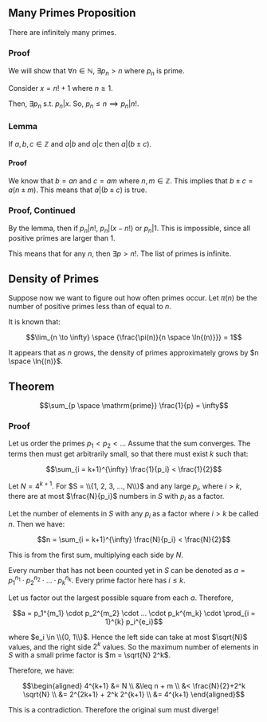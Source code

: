 ## Many Primes Proposition

There are infinitely many primes.

### Proof

We will show that $\forall n \in \mathbb{N}$, $\exists p_n > n$ where $p_n$ is prime. 

Consider $x = n! + 1$ where $n \geq 1$. 

Then, $\exists p_n$ s.t. $p_n | x$. So, $p_n \leq n \implies p_n | n!$.

### Lemma

If $a,b,c \in \mathbb{Z}$ and $a | b$ and $a | c$ then $a | (b \pm c)$.

#### Proof

We know that $b = an$ and $c = am$ where $n,m \in \mathbb{Z}$. This implies that $b \pm c = a(n \pm m)$. This means that $a | (b \pm c)$ is true.

### Proof, Continued

By the lemma, then if $p_n | n!$, $p_n | (x - n!)$ or $p_n | 1$. This is impossible, since all positive primes are larger than 1. 

This means that for any $n$, then $\exists p > n!$. The list of primes is infinite. 

## Density of Primes

Suppose now we want to figure out how often primes occur. Let $\pi(n)$ be the number of positive primes less than of equal to $n$.

It is known that:

$$\lim_{n \to \infty} \space {\frac{\pi(n)}{n  \space \ln{(n)}}} = 1$$

It appears that as $n$ grows, the density of primes approximately grows by $n \space \ln{(n)}$. 

## Theorem

$$\sum_{p \space \mathrm{prime}} \frac{1}{p} = \infty$$ 

### Proof

Let us order the primes $p_1 < p_2 < ...$ Assume that the sum converges. The terms then must get arbitrarily small, so that there must exist $k$ such that:

$$\sum_{i = k+1}^{\infty} \frac{1}{p_i} < \frac{1}{2}$$

Let $N = 4^{k+1}$. For $S = \\{1, 2, 3, ..., N\\}$ and any large $p_i$, where $i > k$, there are at most $\frac{N}{p_i}$ numbers in $S$ with $p_i$ as a factor. 

Let the number of elements in $S$ with any $p_i$ as a factor where $i > k$ be called $n$. Then we have:

$$n = \sum_{i = k+1}^{\infty} \frac{N}{p_i} < \frac{N}{2}$$

This is from the first sum, multiplying each side by $N$. 

Every number that has not been counted yet in $S$ can be denoted as $a = p_1^{n_1} \cdot p_2^{n_2} \cdot ... \cdot p_k^{n_k}$. Every prime factor here has $i \leq k$. 

Let us factor out the largest possible square from each $a$. Therefore, 

$$a = p_1^{m_1} \cdot p_2^{m_2} \cdot ... \cdot p_k^{m_k} \cdot \prod_{i = 1}^{k} p_i^{e_i}$$ 

where $e_i \in \\{0, 1\\}$. Hence the left side can take at most $\sqrt{N}$ values, and the right side $2^k$ values. So the maximum number of elements in $S$ with a small prime factor is $m = \sqrt{N} 2^k$. 

Therefore, we have:

$$\begin{aligned}
4^{k+1} &= N \\
&\leq n + m \\
&< \frac{N}{2}+2^k \sqrt{N} \\
&= 2^{2k+1} + 2^k 2^{k+1} \\
&= 4^{k+1}
\end{aligned}$$

This is a contradiction. Therefore the original sum must diverge!




